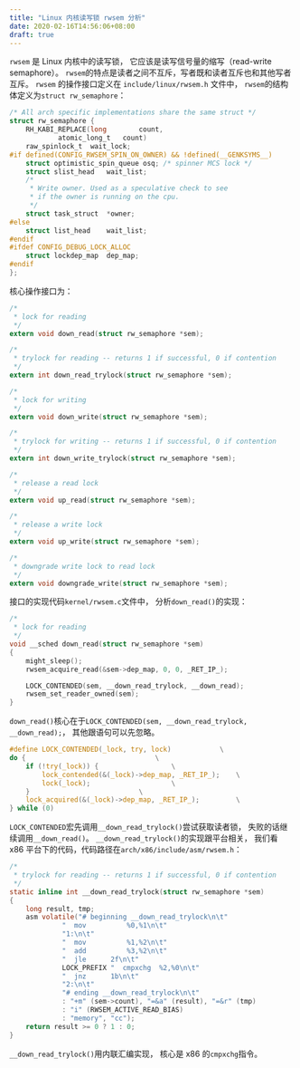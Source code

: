 ```yaml
---
title: "Linux 内核读写锁 rwsem 分析"
date: 2020-02-16T14:56:06+08:00
draft: true
---
```


`rwsem` 是 Linux 内核中的读写锁，
它应该是读写信号量的缩写（read-write semaphore）。
`rwsem`的特点是读者之间不互斥，写者既和读者互斥也和其他写者互斥。
`rwsem` 的操作接口定义在 `include/linux/rwsem.h` 文件中，
`rwsem`的结构体定义为`struct rw_semaphore`：
```C
/* All arch specific implementations share the same struct */
struct rw_semaphore {
    RH_KABI_REPLACE(long        count,
            atomic_long_t   count)
    raw_spinlock_t  wait_lock;
#if defined(CONFIG_RWSEM_SPIN_ON_OWNER) && !defined(__GENKSYMS__)
    struct optimistic_spin_queue osq; /* spinner MCS lock */
    struct slist_head   wait_list;
    /*
     * Write owner. Used as a speculative check to see
     * if the owner is running on the cpu.
     */
    struct task_struct  *owner;
#else
    struct list_head    wait_list;
#endif
#ifdef CONFIG_DEBUG_LOCK_ALLOC
    struct lockdep_map  dep_map;
#endif
};
```

核心操作接口为：

```C
/*
 * lock for reading
 */
extern void down_read(struct rw_semaphore *sem);

/*
 * trylock for reading -- returns 1 if successful, 0 if contention
 */
extern int down_read_trylock(struct rw_semaphore *sem);

/*
 * lock for writing
 */
extern void down_write(struct rw_semaphore *sem);

/*
 * trylock for writing -- returns 1 if successful, 0 if contention
 */
extern int down_write_trylock(struct rw_semaphore *sem);

/*
 * release a read lock
 */
extern void up_read(struct rw_semaphore *sem);

/*
 * release a write lock
 */
extern void up_write(struct rw_semaphore *sem);

/*
 * downgrade write lock to read lock
 */
extern void downgrade_write(struct rw_semaphore *sem);
```

接口的实现代码`kernel/rwsem.c`文件中，
分析`down_read()`的实现：

```C
/*
 * lock for reading
 */
void __sched down_read(struct rw_semaphore *sem)
{
    might_sleep();
    rwsem_acquire_read(&sem->dep_map, 0, 0, _RET_IP_);

    LOCK_CONTENDED(sem, __down_read_trylock, __down_read);
    rwsem_set_reader_owned(sem);
}
```

`down_read()`核心在于`LOCK_CONTENDED(sem, __down_read_trylock, __down_read);`，
其他跟语句可以先忽略。

```C
#define LOCK_CONTENDED(_lock, try, lock)            \
do {                                \
    if (!try(_lock)) {                  \
        lock_contended(&(_lock)->dep_map, _RET_IP_);    \
        lock(_lock);                    \
    }                           \
    lock_acquired(&(_lock)->dep_map, _RET_IP_);         \
} while (0)
```

`LOCK_CONTENDED`宏先调用`__down_read_trylock()`尝试获取读者锁，
失败的话继续调用`__down_read()`。
`__down_read_trylock()`的实现跟平台相关，
我们看 x86 平台下的代码，代码路径在`arch/x86/include/asm/rwsem.h`：

```C
/*
 * trylock for reading -- returns 1 if successful, 0 if contention
 */
static inline int __down_read_trylock(struct rw_semaphore *sem)
{
    long result, tmp;
    asm volatile("# beginning __down_read_trylock\n\t"
             "  mov          %0,%1\n\t"
             "1:\n\t"
             "  mov          %1,%2\n\t"
             "  add          %3,%2\n\t"
             "  jle      2f\n\t"
             LOCK_PREFIX "  cmpxchg  %2,%0\n\t"
             "  jnz      1b\n\t"
             "2:\n\t"
             "# ending __down_read_trylock\n\t"
             : "+m" (sem->count), "=&a" (result), "=&r" (tmp)
             : "i" (RWSEM_ACTIVE_READ_BIAS)
             : "memory", "cc");
    return result >= 0 ? 1 : 0;
}
```

`__down_read_trylock()`用内联汇编实现，
核心是 x86 的`cmpxchg`指令。
